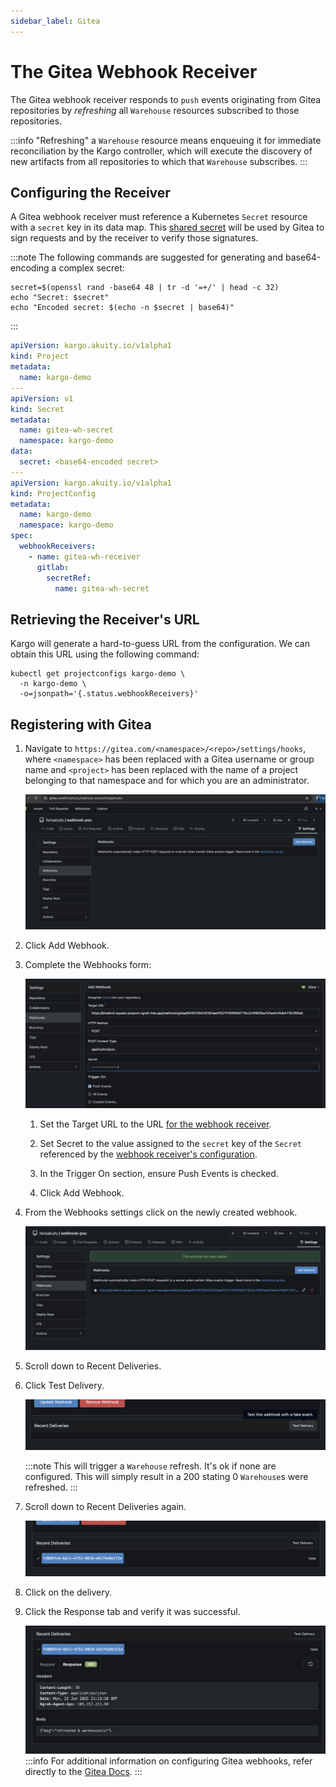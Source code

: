 ```yaml
---
sidebar_label: Gitea
---
```


# The Gitea Webhook Receiver

The Gitea webhook receiver responds to `push` events originating from Gitea
repositories by _refreshing_ all `Warehouse` resources subscribed to those
repositories.

:::info
"Refreshing" a `Warehouse` resource means enqueuing it for immediate
reconciliation by the Kargo controller, which will execute the discovery of
new artifacts from all repositories to which that `Warehouse` subscribes.
:::

## Configuring the Receiver

A Gitea webhook receiver must reference a Kubernetes `Secret` resource with a
`secret` key in its data map. This
[shared secret](https://en.wikipedia.org/wiki/Shared_secret) will be used by
Gitea to sign requests and by the receiver to verify those signatures.

:::note
The following commands are suggested for generating and base64-encoding a
complex secret:

```shell
secret=$(openssl rand -base64 48 | tr -d '=+/' | head -c 32)
echo "Secret: $secret"
echo "Encoded secret: $(echo -n $secret | base64)"
```
:::

```yaml
apiVersion: kargo.akuity.io/v1alpha1
kind: Project
metadata:
  name: kargo-demo
---
apiVersion: v1
kind: Secret
metadata:
  name: gitea-wh-secret
  namespace: kargo-demo
data:
  secret: <base64-encoded secret>
---
apiVersion: kargo.akuity.io/v1alpha1
kind: ProjectConfig
metadata:
  name: kargo-demo
  namespace: kargo-demo
spec:
  webhookReceivers: 
    - name: gitea-wh-receiver
      gitlab:
        secretRef:
          name: gitea-wh-secret
```

## Retrieving the Receiver's URL

Kargo will generate a hard-to-guess URL from the configuration. We can obtain
this URL using the following command:

```shell
kubectl get projectconfigs kargo-demo \
  -n kargo-demo \
  -o=jsonpath='{.status.webhookReceivers}'
```

## Registering with Gitea

1. Navigate to `https://gitea.com/<namespace>/<repo>/settings/hooks`, where
   `<namespace>` has been replaced with a Gitea username or group name and
   `<project>` has been replaced with the name of a project belonging to that
   namespace and for which you are an administrator.

    ![Settings](./img/settings.png "Settings")

1. Click <Hlt>Add Webhook</Hlt>.

1. Complete the <Hlt>Webhooks</Hlt> form:

    ![Webhooks Form](./img/form.png " Webhooks Form")

    1. Set the <Hlt>Target URL</Hlt> to the URL
       [for the webhook receiver](#retrieving-the-receivers-url).

    1. Set <Hlt>Secret</Hlt> to the value assigned to the `secret`
       key of the `Secret` referenced by the
       [webhook receiver's configuration](#configuring-the-receiver).

    1. In the <Hlt>Trigger On</Hlt> section, ensure <Hlt>Push Events</Hlt> is
       checked.

    1. Click <Hlt>Add Webhook</Hlt>.

1. From the <Hlt>Webhooks settings</Hlt> click on the newly created webhook.

    ![Webhooks](./img/created.png "Webhooks")

1. Scroll down to <Hlt>Recent Deliveries</Hlt>.

1. Click <Hlt>Test Delivery</Hlt>.

    ![Test Button](./img/test.png "Test Button")

    :::note
    This will trigger a `Warehouse` refresh. It's ok if none are configured.
    This will simply result in a 200 stating 0 `Warehouse`s were refreshed.
    :::

1. Scroll down to <Hlt>Recent Deliveries</Hlt> again.

    ![Recent Deliveries](./img/recent-deliveries.png "Recent Deliveries")

1. Click on the delivery.

1. Click the <Hlt>Response</Hlt> tab and verify it was successful.

    ![Response](./img/response.png "Response")
:::info
For additional information on configuring Gitea webhooks, refer directly to the
[Gitea Docs](https://docs.gitea.com/usage/webhooks).
:::

